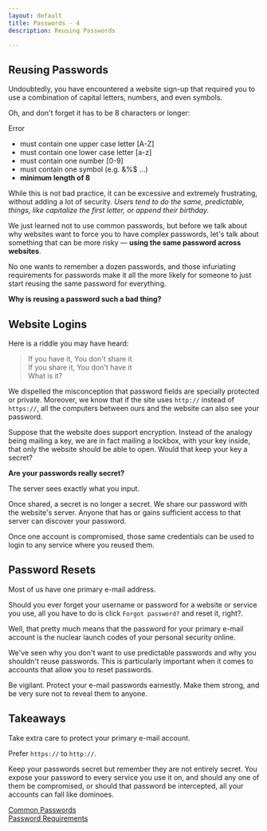 ```yaml
---
layout: default
title: Passwords - 4
description: Reusing Passwords

---
```

## Reusing Passwords

Undoubtedly, you have encountered a website sign-up that required you to use a combination of capital letters, numbers, and even symbols.

Oh, and don't forget it has to be 8 characters or longer:

Error

* must contain one upper case letter \[A-Z\]
* must contain one lower case letter \[a-z\]
* must contain one number \[0-9\]
* must contain one symbol (e.g. &%$ ...)
* **minimum length of 8**

While this is not bad practice, it can be excessive and extremely frustrating, without adding a lot of security. _Users tend to do the same, predictable, things, like capitalize the first letter, or append their birthday._

We just learned not to use common passwords, but before we talk about why websites want to force you to have complex passwords, let's talk about something that can be more risky — **using the same password across websites**.

No one wants to remember a dozen passwords, and those infuriating requirements for passwords make it all the more likely for someone to just start reusing the same password for everything.

**Why is reusing a password such a bad thing?**

## Website Logins

Here is a riddle you may have heard:

> If you have it, You don't share it  
> If you share it, You don't have it  
> What is it?

We dispelled the misconception that password fields are specially protected or private. Moreover, we know that if the site uses `http://` instead of `https://`, all the computers between ours and the website can also see your password.

Suppose that the website does support encryption. Instead of the analogy being mailing a key, we are in fact mailing a lockbox, with your key inside, that only the website should be able to open. Would that keep your key a secret?

**Are your passwords really secret?**

The server sees exactly what you input.

Once shared, a secret is no longer a secret. We share our password with the website's server. Anyone that has or gains sufficient access to that server can discover your password.

Once one account is compromised, those same credentials can be used to login to any service where you reused them.

## Password Resets

Most of us have one primary e-mail address.

Should you ever forget your username or password for a website or service you use, all you have to do is click `Forgot password?` and reset it, right?.

Well, that pretty much means that the password for your primary e-mail account is the nuclear launch codes of your personal security online.

We've seen why you don't want to use predictable passwords and why you shouldn't reuse passwords. This is particularly important when it comes to accounts that allow you to reset passwords.

Be vigilant. Protect your e-mail passwords earnestly. Make them strong, and be very sure not to reveal them to anyone.

## Takeaways

Take extra care to protect your primary e-mail account.

Prefer `https://` to `http://`.

Keep your passwords secret but remember they are not entirely secret. You expose your password to every service you use it on, and should any one of them be compromised, or should that password be intercepted, all your accounts can fall like dominoes.

[Common Passwords](./ "Common Passwords")  
[Password Requirements](./ "Password Requirements")